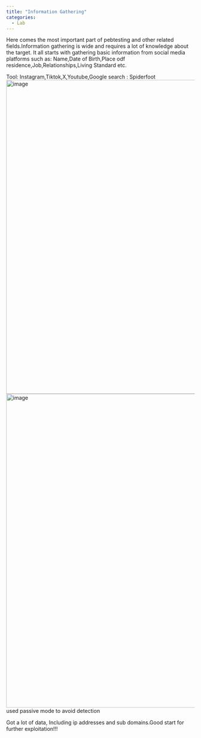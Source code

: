 ```yaml
---
title: "Information Gathering"
categories:
  - Lab
---
```

Here comes the most important part of pebtesting and other related fields.Information gathering is wide and requires a lot of knowledge about the target.
It all starts with gathering basic information from social media platforms such as: 
Name,Date of Birth,Place odf residence,Job,Relationships,Living Standard etc.

Tool: Instagram,Tiktok,X,Youtube,Google search
    : Spiderfoot
    <img width="1701" height="839" alt="image" src="https://github.com/user-attachments/assets/e378e40e-48b6-4058-b921-7604d8fc827c" />
<img width="1701" height="839" alt="image" src="https://github.com/user-attachments/assets/f04f9a46-1563-4fe8-b399-eb2f3f01118b" /> 
used passive mode to avoid detection

Got a lot of data, Including ip addresses and sub domains.Good start for further exploitation!!!
